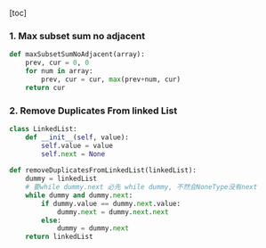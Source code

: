 [toc]



### 1. Max subset sum no adjacent

~~~python
def maxSubsetSumNoAdjacent(array):
    prev, cur = 0, 0
    for num in array:
        prev, cur = cur, max(prev+num, cur)
	return cur
~~~



### 2. Remove Duplicates From linked List

~~~python
class LinkedList:
    def __init__(self, value):
        self.value = value
        self.next = None
        
def removeDuplicatesFromLinkedList(linkedList):
    dummy = linkedList
    # 要while dummy.next 必先 while dummy, 不然会NoneType没有next
    while dummy and dummy.next:
        if dummy.value == dummy.next.value:
            dummy.next = dummy.next.next
        else:
            dummy = dummy.next
	return linkedList
~~~

